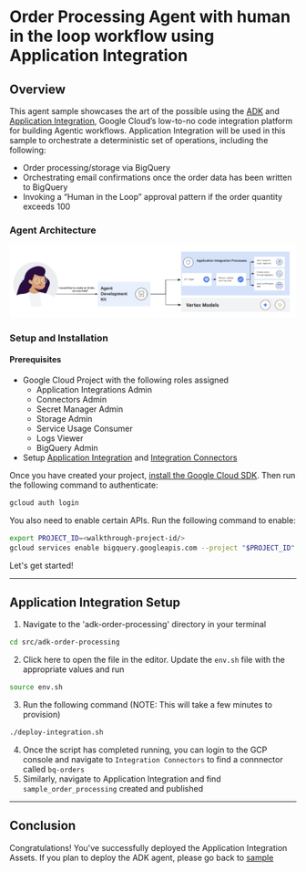 # Order Processing Agent with human in the loop workflow using Application Integration

## Overview

This agent sample showcases the art of the possible using the [ADK](https://google.github.io/adk-docs) and [Application Integration](https://cloud.google.com/application-integration/docs/overview), Google Cloud’s low-to-no code integration platform for building Agentic workflows. Application Integration will be used in this sample to orchestrate a deterministic set of operations, including the following:
- Order processing/storage via BigQuery
- Orchestrating email confirmations once the order data has been written to BigQuery
- Invoking a “Human in the Loop” approval pattern if the order quantity exceeds 100
  
### Agent Architecture

![architecture](https://github.com/GoogleCloudPlatform/application-integration-samples/blob/main/src/adk-order-processing/adk-order-processing-arch-flow.png?raw=true)

### Setup and Installation

#### Prerequisites

- Google Cloud Project with the following roles assigned
  - Application Integrations Admin
  - Connectors Admin
  - Secret Manager Admin
  - Storage Admin
  - Service Usage Consumer
  - Logs Viewer
  - BigQuery Admin
- Setup [Application Integration](https://cloud.google.com/application-integration/docs/setup-application-integration) and [Integration Connectors](https://cloud.google.com/integration-connectors/docs/setup-integration-connectors)

Once you have created your project, [install the Google Cloud SDK](https://cloud.google.com/sdk/docs/install). Then run the following command to authenticate:
```bash
gcloud auth login
```
You also need to enable certain APIs. Run the following command to enable:
```bash
export PROJECT_ID=<walkthrough-project-id/>
gcloud services enable bigquery.googleapis.com --project "$PROJECT_ID"
```

Let's get started!

---

## Application Integration Setup

1. Navigate to the 'adk-order-processing' directory in your terminal
```sh
cd src/adk-order-processing
```
2. Click <walkthrough-editor-open-file filePath="src/adk-order-processing/env.sh">here</walkthrough-editor-open-file> to open the file in the editor. Update the `env.sh` file with the appropriate values and run 
```sh
source env.sh
```
3. Run the following command (NOTE: This will take a few minutes to provision)
```sh
./deploy-integration.sh
```
4. Once the script has completed running, you can login to the GCP console and navigate to `Integration Connectors` to find a connnector called `bq-orders`
5. Similarly, navigate to Application Integration and find `sample_order_processing` created and published
   
---

## Conclusion

<walkthrough-conclusion-trophy></walkthrough-conclusion-trophy>

Congratulations! You've successfully deployed the Application Integration Assets. If you plan to deploy the ADK agent, please go back to [sample](https://github.com/ssvaidyanathan/adk-samples/tree/main/python/agents/order-processing#agent-setup)